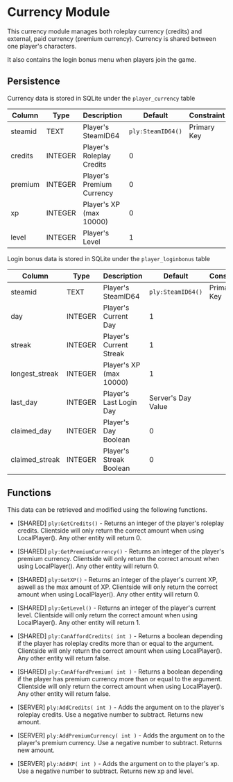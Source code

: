 # Currency Module

This currency module manages both roleplay currency (credits) and external, paid currency (premium currency).
Currency is shared between one player's characters.

It also contains the login bonus menu when players join the game.

## Persistence

Currency data is stored in SQLite under the `player_currency` table

| Column    | Type    | Description                 | Default           | Constraint    |
|-----------|---------|-----------------------------|-------------------|---------------|
| steamid   | TEXT    | Player's SteamID64          | `ply:SteamID64()` | Primary Key   |
| credits   | INTEGER | Player's Roleplay Credits   | 0                 |               |
| premium   | INTEGER | Player's Premium Currency   | 0                 |               |
| xp        | INTEGER | Player's XP (max 10000)     | 0                 |               |
| level     | INTEGER | Player's Level              | 1                 |               |

Login bonus data is stored in SQLite under the `player_loginbonus` table

| Column         | Type    | Description                 | Default            | Constraint    |
|----------------|---------|-----------------------------|--------------------|---------------|
| steamid        | TEXT    | Player's SteamID64          | `ply:SteamID64()`  | Primary Key   |
| day            | INTEGER | Player's Current Day        | 1                  |               |
| streak         | INTEGER | Player's Current Streak     | 1                  |               |
| longest_streak | INTEGER | Player's XP (max 10000)     | 1                  |               |
| last_day       | INTEGER | Player's Last Login Day     | Server's Day Value |               |
| claimed_day    | INTEGER | Player's Day Boolean        | 0                  |               |
| claimed_streak | INTEGER | Player's Streak Boolean     | 0                  |               |

## Functions

This data can be retrieved and modified using the following functions.
* [SHARED] `ply:GetCredits()` - Returns an integer of the player's roleplay credits. Clientside will only return the correct amount when using LocalPlayer(). Any other entity will return 0.
* [SHARED] `ply:GetPremiumCurrency()` - Returns an integer of the player's premium currency. Clientside will only return the correct amount when using LocalPlayer(). Any other entity will return 0.
* [SHARED] `ply:GetXP()` - Returns an integer of the player's current XP, aswell as the max amount of XP. Clientside will only return the correct amount when using LocalPlayer(). Any other entity will return 0.
* [SHARED] `ply:GetLevel()` - Returns an integer of the player's current level. Clientside will only return the correct amount when using LocalPlayer(). Any other entity will return 1.

* [SHARED] `ply:CanAffordCredits( int )` - Returns a boolean depending if the player has roleplay credits more than or equal to the argument. Clientside will only return the correct amount when using LocalPlayer(). Any other entity will return false.
* [SHARED] `ply:CanAffordPremium( int )` - Returns a boolean depending if the player has premium currency more than or equal to the argument. Clientside will only return the correct amount when using LocalPlayer(). Any other entity will return false.

* [SERVER] `ply:AddCredits( int )` - Adds the argument on to the player's roleplay credits. Use a negative number to subtract. Returns new amount.
* [SERVER] `ply:AddPremiumCurrency( int )` - Adds the argument on to the player's premium currency. Use a negative number to subtract. Returns new amount.
* [SERVER] `ply:AddXP( int )` - Adds the argument on to the player's xp. Use a negative number to subtract. Returns new xp and level.